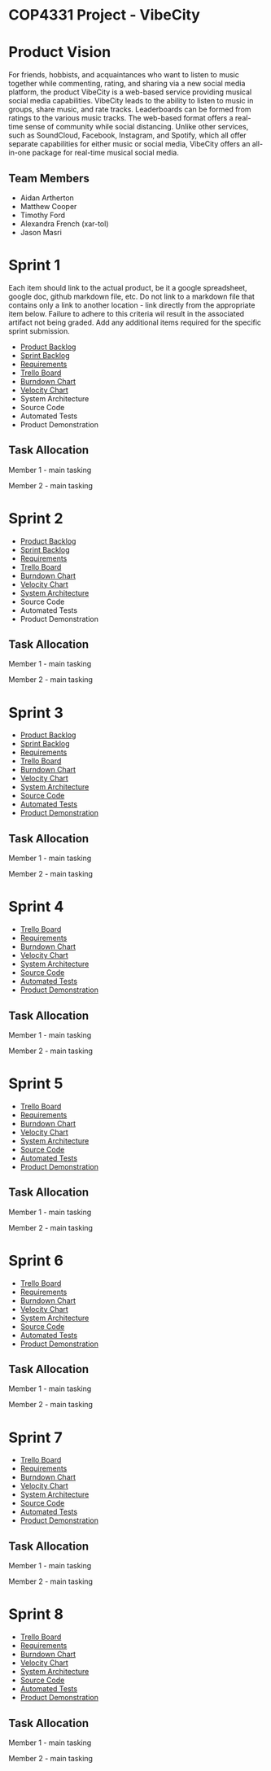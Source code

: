 # COP4331 Project - VibeCity

# Product Vision

For friends, hobbists, and acquaintances who want to listen to music together while commenting, rating, and sharing via a new social media platform, the product VibeCity is a web-based service providing musical social media capabilities. VibeCity leads to the ability to listen to music in groups, share music, and rate tracks. Leaderboards can be formed from ratings to the various music tracks. The web-based format offers a real-time sense of community while social distancing. Unlike other services, such as SoundCloud, Facebook, Instagram, and Spotify, which all offer separate capabilities for either music or social media, VibeCity offers an all-in-one package for real-time musical social media.


## Team Members

- Aidan Artherton
- Matthew Cooper
- Timothy Ford
- Alexandra French (xar-tol)
- Jason Masri


# Sprint 1

Each item should link to the actual product, be it a google spreadsheet, google doc, github markdown file, etc. Do not link to a markdown file that contains only a link to another location - link directly from the appropriate item below. Failure to adhere to this criteria wil result in the associated artifact not being graded. Add any additional items required for the specific sprint submission.

- [Product Backlog](https://github.com/aidanthewiz/VibeCity/blob/master/artifacts/product_backlog.md)
- [Sprint Backlog](https://github.com/aidanthewiz/VibeCity/blob/master/artifacts/sprint1_backlog.md)
- [Requirements](https://github.com/aidanthewiz/VibeCity/blob/master/artifacts/requirements.md)
- [Trello Board](https://trello.com/invite/vibecity/e3c716541a3e60229a7b31bcac522b93)
- [Burndown Chart]()
- [Velocity Chart]()
- System Architecture
- Source Code
- Automated Tests
- Product Demonstration

## Task Allocation

Member 1 - main tasking

Member 2 - main tasking


# Sprint 2

- [Product Backlog](https://github.com/aidanthewiz/VibeCity/blob/master/artifacts/product_backlog.md)
- [Sprint Backlog]()
- [Requirements](https://github.com/aidanthewiz/VibeCity/blob/master/artifacts/requirements.md)
- [Trello Board](https://trello.com/invite/vibecity/e3c716541a3e60229a7b31bcac522b93)
- [Burndown Chart]()
- [Velocity Chart]()
- [System Architecture]()
- Source Code
- Automated Tests
- Product Demonstration

## Task Allocation

Member 1 - main tasking

Member 2 - main tasking

# Sprint 3

- [Product Backlog](https://github.com/aidanthewiz/VibeCity/blob/master/artifacts/product_backlog.md)
- [Sprint Backlog]()
- [Requirements](https://github.com/aidanthewiz/VibeCity/blob/master/artifacts/requirements.md)
- [Trello Board](https://trello.com/invite/vibecity/e3c716541a3e60229a7b31bcac522b93)
- [Burndown Chart]()
- [Velocity Chart]()
- [System Architecture]()
- [Source Code]()
- [Automated Tests]()
- [Product Demonstration]()

## Task Allocation

Member 1 - main tasking

Member 2 - main tasking


# Sprint 4

- [Trello Board](https://trello.com/invite/vibecity/e3c716541a3e60229a7b31bcac522b93)
- [Requirements](https://github.com/aidanthewiz/VibeCity/blob/master/artifacts/requirements.md)
- [Burndown Chart]()
- [Velocity Chart]()
- [System Architecture]()
- [Source Code]()
- [Automated Tests]()
- [Product Demonstration]()

## Task Allocation

Member 1 - main tasking

Member 2 - main tasking


# Sprint 5

- [Trello Board](https://trello.com/invite/vibecity/e3c716541a3e60229a7b31bcac522b93)
- [Requirements](https://github.com/aidanthewiz/VibeCity/blob/master/artifacts/requirements.md)
- [Burndown Chart]()
- [Velocity Chart]()
- [System Architecture]()
- [Source Code]()
- [Automated Tests]()
- [Product Demonstration]()

## Task Allocation

Member 1 - main tasking

Member 2 - main tasking


# Sprint 6

- [Trello Board](https://trello.com/invite/vibecity/e3c716541a3e60229a7b31bcac522b93)
- [Requirements](https://github.com/aidanthewiz/VibeCity/blob/master/artifacts/requirements.md)
- [Burndown Chart]()
- [Velocity Chart]()
- [System Architecture]()
- [Source Code]()
- [Automated Tests]()
- [Product Demonstration]()

## Task Allocation

Member 1 - main tasking

Member 2 - main tasking


# Sprint 7

- [Trello Board](https://trello.com/invite/vibecity/e3c716541a3e60229a7b31bcac522b93)
- [Requirements](https://github.com/aidanthewiz/VibeCity/blob/master/artifacts/requirements.md)
- [Burndown Chart]()
- [Velocity Chart]()
- [System Architecture]()
- [Source Code]()
- [Automated Tests]()
- [Product Demonstration]()

## Task Allocation

Member 1 - main tasking

Member 2 - main tasking


# Sprint 8

- [Trello Board](https://trello.com/invite/vibecity/e3c716541a3e60229a7b31bcac522b93)
- [Requirements](https://github.com/aidanthewiz/VibeCity/blob/master/artifacts/requirements.md)
- [Burndown Chart]()
- [Velocity Chart]()
- [System Architecture]()
- [Source Code]()
- [Automated Tests]()
- [Product Demonstration]()

## Task Allocation

Member 1 - main tasking

Member 2 - main tasking
